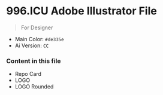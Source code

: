 # 996.ICU Adobe Illustrator File

> For Designer

- Main Color: `#de335e`
- Ai Version: `CC`


### Content in this file

- Repo Card
- LOGO
- LOGO Rounded
